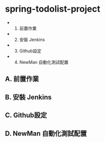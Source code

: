 # spring-todolist-project
* 1. 前置作業
* 2. 安裝 Jenkins
* 3. Github設定
* 4. NewMan 自動化測試配置

**A. 前置作業**  
---

**B. 安裝 Jenkins**  
---

**C. Github設定**  
---

**D. NewMan 自動化測試配置**  
---

